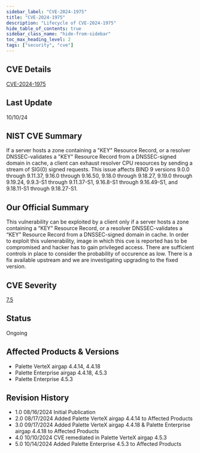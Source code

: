 ```yaml
---
sidebar_label: "CVE-2024-1975"
title: "CVE-2024-1975"
description: "Lifecycle of CVE-2024-1975"
hide_table_of_contents: true
sidebar_class_name: "hide-from-sidebar"
toc_max_heading_level: 2
tags: ["security", "cve"]
---
```


## CVE Details

[CVE-2024-1975](https://nvd.nist.gov/vuln/detail/CVE-2024-1975)

## Last Update

10/10/24

## NIST CVE Summary

If a server hosts a zone containing a "KEY" Resource Record, or a resolver DNSSEC-validates a "KEY" Resource Record from
a DNSSEC-signed domain in cache, a client can exhaust resolver CPU resources by sending a stream of SIG(0) signed
requests. This issue affects BIND 9 versions 9.0.0 through 9.11.37, 9.16.0 through 9.16.50, 9.18.0 through 9.18.27,
9.19.0 through 9.19.24, 9.9.3-S1 through 9.11.37-S1, 9.16.8-S1 through 9.16.49-S1, and 9.18.11-S1 through 9.18.27-S1.

## Our Official Summary

This vulnerability can be exploited by a client only if a server hosts a zone containing a “KEY” Resource Record, or a
resolver DNSSEC-validates a “KEY” Resource Record from a DNSSEC-signed domain in cache. In order to exploit this
vulenerability, image in which this cve is reported has to be compromised and hacker has to gain privileged access.
There are sufficient controls in place to consider the probability of occurence as low. There is a fix available
upstream and we are investigating upgrading to the fixed version.

## CVE Severity

[7.5](https://nvd.nist.gov/vuln/detail/CVE-2024-1975)

## Status

Ongoing

## Affected Products & Versions

- Palette VerteX airgap 4.4.14, 4.4.18
- Palette Enterprise airgap 4.4.18, 4.5.3
- Palette Enterprise 4.5.3

## Revision History

- 1.0 08/16/2024 Initial Publication
- 2.0 08/17/2024 Added Palette VerteX airgap 4.4.14 to Affected Products
- 3.0 09/17/2024 Added Palette VerteX airgap 4.4.18 & Palette Enterprise airgap 4.4.18 to Affected Products
- 4.0 10/10/2024 CVE remediated in Palette VerteX airgap 4.5.3
- 5.0 10/14/2024 Added Palette Enterprise 4.5.3 to Affected Products
